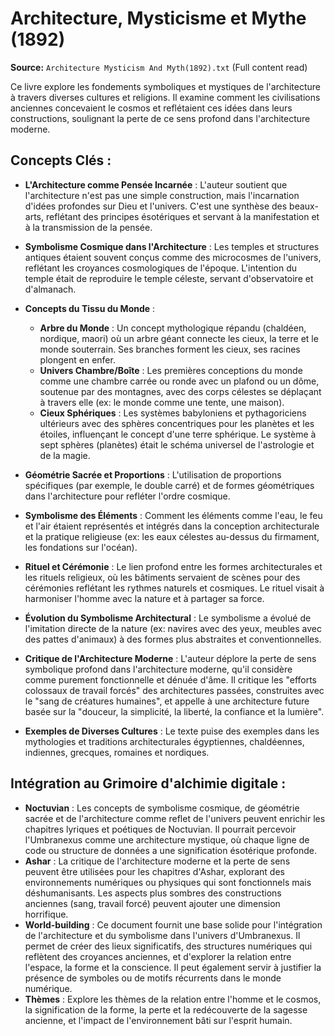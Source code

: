 # Architecture, Mysticisme et Mythe (1892)

**Source:** `Architecture Mysticism And Myth(1892).txt` (Full content read)

Ce livre explore les fondements symboliques et mystiques de l'architecture à travers diverses cultures et religions. Il examine comment les civilisations anciennes concevaient le cosmos et reflétaient ces idées dans leurs constructions, soulignant la perte de ce sens profond dans l'architecture moderne.

## Concepts Clés :

*   **L'Architecture comme Pensée Incarnée** : L'auteur soutient que l'architecture n'est pas une simple construction, mais l'incarnation d'idées profondes sur Dieu et l'univers. C'est une synthèse des beaux-arts, reflétant des principes ésotériques et servant à la manifestation et à la transmission de la pensée.

*   **Symbolisme Cosmique dans l'Architecture** : Les temples et structures antiques étaient souvent conçus comme des microcosmes de l'univers, reflétant les croyances cosmologiques de l'époque. L'intention du temple était de reproduire le temple céleste, servant d'observatoire et d'almanach.

*   **Concepts du Tissu du Monde** :
    *   **Arbre du Monde** : Un concept mythologique répandu (chaldéen, nordique, maori) où un arbre géant connecte les cieux, la terre et le monde souterrain. Ses branches forment les cieux, ses racines plongent en enfer.
    *   **Univers Chambre/Boîte** : Les premières conceptions du monde comme une chambre carrée ou ronde avec un plafond ou un dôme, soutenue par des montagnes, avec des corps célestes se déplaçant à travers elle (ex: le monde comme une tente, une maison).
    *   **Cieux Sphériques** : Les systèmes babyloniens et pythagoriciens ultérieurs avec des sphères concentriques pour les planètes et les étoiles, influençant le concept d'une terre sphérique. Le système à sept sphères (planètes) était le schéma universel de l'astrologie et de la magie.

*   **Géométrie Sacrée et Proportions** : L'utilisation de proportions spécifiques (par exemple, le double carré) et de formes géométriques dans l'architecture pour refléter l'ordre cosmique.

*   **Symbolisme des Éléments** : Comment les éléments comme l'eau, le feu et l'air étaient représentés et intégrés dans la conception architecturale et la pratique religieuse (ex: les eaux célestes au-dessus du firmament, les fondations sur l'océan).

*   **Rituel et Cérémonie** : Le lien profond entre les formes architecturales et les rituels religieux, où les bâtiments servaient de scènes pour des cérémonies reflétant les rythmes naturels et cosmiques. Le rituel visait à harmoniser l'homme avec la nature et à partager sa force.

*   **Évolution du Symbolisme Architectural** : Le symbolisme a évolué de l'imitation directe de la nature (ex: navires avec des yeux, meubles avec des pattes d'animaux) à des formes plus abstraites et conventionnelles.

*   **Critique de l'Architecture Moderne** : L'auteur déplore la perte de sens symbolique profond dans l'architecture moderne, qu'il considère comme purement fonctionnelle et dénuée d'âme. Il critique les "efforts colossaux de travail forcés" des architectures passées, construites avec le "sang de créatures humaines", et appelle à une architecture future basée sur la "douceur, la simplicité, la liberté, la confiance et la lumière".

*   **Exemples de Diverses Cultures** : Le texte puise des exemples dans les mythologies et traditions architecturales égyptiennes, chaldéennes, indiennes, grecques, romaines et nordiques.

## Intégration au Grimoire d'alchimie digitale :

*   **Noctuvian** : Les concepts de symbolisme cosmique, de géométrie sacrée et de l'architecture comme reflet de l'univers peuvent enrichir les chapitres lyriques et poétiques de Noctuvian. Il pourrait percevoir l'Umbranexus comme une architecture mystique, où chaque ligne de code ou structure de données a une signification ésotérique profonde.
*   **Ashar** : La critique de l'architecture moderne et la perte de sens peuvent être utilisées pour les chapitres d'Ashar, explorant des environnements numériques ou physiques qui sont fonctionnels mais déshumanisants. Les aspects plus sombres des constructions anciennes (sang, travail forcé) peuvent ajouter une dimension horrifique.
*   **World-building** : Ce document fournit une base solide pour l'intégration de l'architecture et du symbolisme dans l'univers d'Umbranexus. Il permet de créer des lieux significatifs, des structures numériques qui reflètent des croyances anciennes, et d'explorer la relation entre l'espace, la forme et la conscience. Il peut également servir à justifier la présence de symboles ou de motifs récurrents dans le monde numérique.
*   **Thèmes** : Explore les thèmes de la relation entre l'homme et le cosmos, la signification de la forme, la perte et la redécouverte de la sagesse ancienne, et l'impact de l'environnement bâti sur l'esprit humain.
